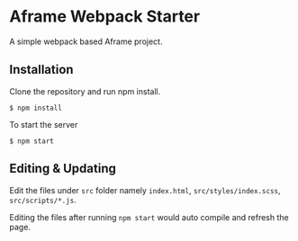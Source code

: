 # Aframe Webpack Starter

A simple webpack based Aframe project.

## Installation

Clone the repository and run npm install.

`$ npm install`

To start the server

`$ npm start`

## Editing & Updating

Edit the files under `src` folder namely `index.html`, `src/styles/index.scss`, `src/scripts/*.js`.

Editing the files after running `npm start` would auto compile and refresh the page.
